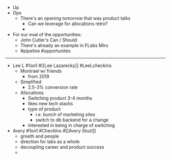 - Up
- Ops
	- There's an opening tomorrow that was product talks
		- Can we leverage for allocations retro?
		-
- For our eval of the opportunities:
	- John Cutler's Can / Should
	- There's already an example in FLabs Miro
	- #pipeline #opportunites
- ---
- Lee L #1on1 #[[Lee Lazarecky]] #LeeLcheckins
	- Montrael w/ friends
		- from 2019
	- Simplified
		- 2.5-3% conversion rate
	- Allocations
		- Switching product 3-4 months
		- likes new tech stacks
		- type of product
			- i.e. bunch of marketing sites
			- switch to db backend for a change
		- interested in being in charge of switching
- Avery #1on1 #CheckIns #[[Avery Stuzl]]
	- groeth and people
	- direction for labs as a whole
	- decoupling career and product success
	-